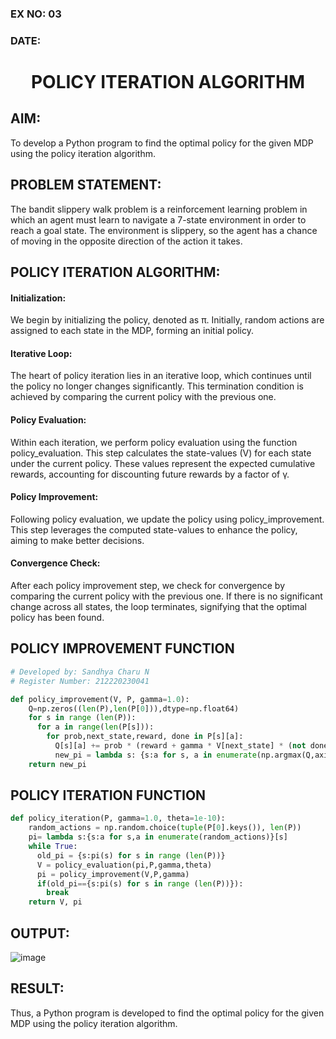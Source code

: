### EX NO: 03
### DATE:
# <p align="center">POLICY ITERATION ALGORITHM</p>

## AIM:

To develop a Python program to find the optimal policy for the given MDP using the policy iteration algorithm.

## PROBLEM STATEMENT:

The bandit slippery walk problem is a reinforcement learning problem in which an agent must learn to navigate a 7-state environment in order to reach a goal state. The environment is slippery, so the agent has a chance of moving in the opposite direction of the action it takes.

## POLICY ITERATION ALGORITHM:

#### Initialization: 
We begin by initializing the policy, denoted as π. Initially, random actions are assigned to each state in the MDP, forming an initial policy.

#### Iterative Loop: 
The heart of policy iteration lies in an iterative loop, which continues until the policy no longer changes significantly. This termination condition is achieved by comparing the current policy with the previous one.

#### Policy Evaluation:
Within each iteration, we perform policy evaluation using the function policy_evaluation. This step calculates the state-values (V) for each state under the current policy. These values represent the expected cumulative rewards, accounting for discounting future rewards by a factor of γ.

#### Policy Improvement: 
Following policy evaluation, we update the policy using policy_improvement. This step leverages the computed state-values to enhance the policy, aiming to make better decisions.

#### Convergence Check: 
After each policy improvement step, we check for convergence by comparing the current policy with the previous one. If there is no significant change across all states, the loop terminates, signifying that the optimal policy has been found.

## POLICY IMPROVEMENT FUNCTION
```python
# Developed by: Sandhya Charu N
# Register Number: 212220230041

def policy_improvement(V, P, gamma=1.0):
    Q=np.zeros((len(P),len(P[0])),dtype=np.float64)
    for s in range (len(P)):
      for a in range(len(P[s])):
        for prob,next_state,reward, done in P[s][a]:
          Q[s][a] += prob * (reward + gamma * V[next_state] * (not done))
          new_pi = lambda s: {s:a for s, a in enumerate(np.argmax(Q,axis=1))}[s]
    return new_pi
```
## POLICY ITERATION FUNCTION
```python
def policy_iteration(P, gamma=1.0, theta=1e-10):
    random_actions = np.random.choice(tuple(P[0].keys()), len(P))
    pi= lambda s:{s:a for s,a in enumerate(random_actions)}[s]
    while True:
      old_pi = {s:pi(s) for s in range (len(P))}
      V = policy_evaluation(pi,P,gamma,theta)
      pi = policy_improvement(V,P,gamma)
      if(old_pi=={s:pi(s) for s in range (len(P))}):
        break
    return V, pi
```
## OUTPUT:

![image](https://github.com/Kayalvizhi02/policy-iteration-algorithm/assets/75413726/4df631a6-06f2-43f0-9029-7474b9a3cbdb)

## RESULT:

Thus, a Python program is developed to find the optimal policy for the given MDP using the policy iteration algorithm.
